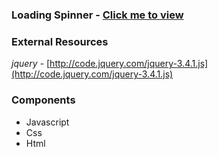 ### Loading Spinner - [Click me to view](https://algobook-io.github.io/Frontend-plugins/loading_spinner/)

### External Resources
_jquery_ - [http://code.jquery.com/jquery-3.4.1.js](http://code.jquery.com/jquery-3.4.1.js)

### Components
* Javascript 
* Css 
* Html

